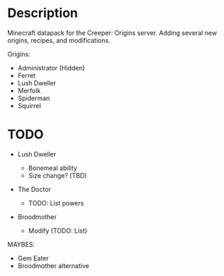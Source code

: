# Description

Minecraft datapack for the Creeper: Origins server. Adding several new origins, recipes, and modifications.

Origins:
- Administrator (Hidden)
- Ferret
- Lush Dweller
- Merfolk
- Spiderman
- Squirrel


# TODO

- Lush Dweller
    - Bonemeal ability
    - Size change? (TBD)

- The Doctor
    - TODO: List powers

- Broodmother
    - Modify (TODO: List)

MAYBES:
- Gem Eater
- Broodmother alternative